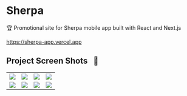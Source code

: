 # Sherpa

🏆 Promotional site for Sherpa mobile app built with React and Next.js

https://sherpa-app.vercel.app

## Project Screen Shots &nbsp; :camera_flash:

<table>
  <tr>
    <td valign="top">
      <img  src="https://user-images.githubusercontent.com/60392502/204127399-e4e05e8d-2c7f-49ca-bd3c-029504129890.png">
    </td>
    <td valign="top">
      <img  src="https://user-images.githubusercontent.com/60392502/204127401-d22388cb-6321-4497-a067-9fd206b78101.png">
    </td>
     <td valign="top">
      <img  src="https://user-images.githubusercontent.com/60392502/204127402-233bcd05-054c-4bc1-b514-5fc2eeb31eeb.png">
    </td>
     <td valign="top">
      <img  src="https://user-images.githubusercontent.com/60392502/204127404-88a246a6-1c1c-4ba4-965b-6e60377d14f1.png">
    </td>

  </tr>
  
  <tr>
    <td valign="top">
      <img  src="https://user-images.githubusercontent.com/60392502/204127407-52d32ed4-7aa0-4274-b516-575855f49af1.png">
    </td>
     <!-- <td valign="top">
      <img  src="https://user-images.githubusercontent.com/60392502/204127408-a3206657-f1c1-483a-a128-5ed448052bc2.png">
    </td> -->
      <td valign="top">
      <img  src="https://user-images.githubusercontent.com/60392502/204127409-d12e5def-2572-4cd6-b1d6-d61775b22e12.png">
    </td>
    <td valign="top">
      <img  src="https://user-images.githubusercontent.com/60392502/204127411-621aaf89-f7e3-4552-b81b-ce7840f85bdd.png">
    </td>
     <td valign="top">
      <img  src="https://user-images.githubusercontent.com/60392502/204127412-e965ebe6-cebb-426a-b715-c8191dc7b880.png">
    </td>
  </tr>

</table>

